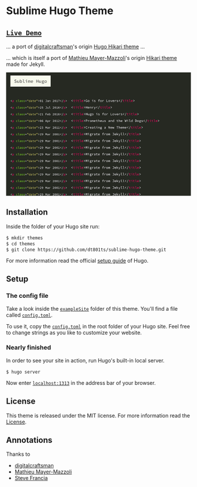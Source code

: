 # Sublime Hugo Theme

## [`Live Demo`](https://dt801ts.github.io/sublime-hugo-theme-demo/)

... a port of [digitalcraftsman](//github.com/digitalcraftsman)'s origin [Hugo Hikari theme](//github.com/digitalcraftsman/hugo-hikari-theme) ...

... which is itself a port of [Mathieu Mayer-Mazzoli](//github.com/mx3m)'s origin [Hikari theme](//github.com/mx3m/hikari-for-Jekyll) made for Jekyll. 

 ![Screenshot](/images/screenshot.png)


## Installation

Inside the folder of your Hugo site run:

    $ mkdir themes
    $ cd themes
    $ git clone https://github.com/dt801ts/sublime-hugo-theme.git

For more information read the official [setup guide](//gohugo.io/overview/installing/) of Hugo.

## Setup

### The config file

Take a look inside the [`exampleSite`](//github.com/dt801ts/sublime-hugo-theme/tree/master/exampleSite) folder of this theme. You'll find a file called [`config.toml`](//github.com/dt801ts/sublime-hugo-theme/tree/master/exampleSite/config.toml).

To use it, copy the [`config.toml`](//github.com/dt801ts/sublime-hugo-theme/tree/master/exampleSite/config.toml) in the root folder of your Hugo site. Feel free to change strings as you like to customize your website.


### Nearly finished

In order to see your site in action, run Hugo's built-in local server. 

    $ hugo server

Now enter [`localhost:1313`](http://localhost:1313) in the address bar of your browser.

## License

This theme is released under the MIT license. For more information read the [License](//github.com/dt801ts/sublime-hugo-theme/tree/master/LICENSE.MD).


## Annotations

Thanks to 

- [digitalcraftsman](//github.com/digitalcraftsman)
- [Mathieu Mayer-Mazzoli](//github.com/mx3m)
- [Steve Francia](//github.com/spf13) 

